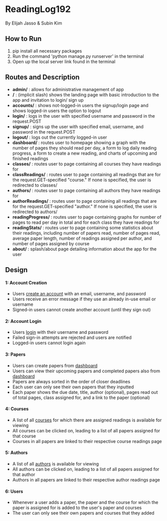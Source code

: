# ReadingLog192
By Elijah Jasso & Subin Kim

## How to Run

1. pip install all necessary packages
2. Run the command 'python manage.py runserver' in the terminal
3. Open up the local server link found in the terminal

## Routes and Description

- **admin/** : allows for administrative management of app
- **/** : (implicit slash) shows the landing page with basic introduction to the app and invitation to login/ sign up
- **accounts/** : shows not-logged-in users the signup/login page and shows logged-in users the option to logout
- **login/** : logs in the user with specified username and password in the request.POST
- **signup/** : signs up the user with specified email, username, and password in the request.POST
- **logout/** : logs out the currently logged-in user
- **dashboard/** : routes user to homepage showing a graph with the number of pages they should read per day, a form to log daily reading progress, a form to create a new reading, and charts of upcoming and finished readings
- **classes/** : routes user to page containing all courses they have readings for
- **classReadings/** : routes user to page containing all readings that are for the request.GET-specified "course." If none is specified, the user is redirected to classes/
- **authors/** : routes user to page containing all authors they have readings for
- **authorReadings/** : routes user to page containing all readings that are for the request.GET-specified "author." If none is specified, the user is redirected to authors/
- **readingProgress/** : routes user to page containing graphs for number of pages to read per day in total and for each class they have readings for
- **readingStats/** : routes user to page containing some statistics about their readings, including number of papers read, number of pages read, average paper length, number of readings assigned per author, and number of pages assigned by course
- **about/** : splash/about page detailing information about the app for the user

## Design
#### 1: Account Creation

-   Users  [create an account](http://127.0.0.1:8000/accounts)  with an email, username, and password
-   Users receive an error message if they use an already in-use email or username
-   Signed-in users cannot create another account (until they sign out)

#### 2: Account Login

-   Users  [login](http://127.0.0.1:8000/accounts)  with their username and password
-   Failed sign-in attempts are rejected and users are notified
-   Logged-in users cannot login again

#### 3: Papers

-   Users can create papers from [dashboard](http://127.0.0.1:8000/dashboard)
-   Users can view their upcoming papers and completed papers also from [dashboard](http://127.0.0.1:8000/dashboard)
-   Papers are always sorted in the order of closer deadlines
-   Each user can only see their own papers that they inputted
-   Each paper shows the due date, title, author (optional), pages read out of total pages, class assigned for, and a link to the paper (optional)

#### 4: Courses

-   A list of all [courses](http://127.0.0.1:8000/classes) for which there are assigned readings is available for viewing
-   All courses can be clicked on, leading to a list of all papers assigned for that course
-   Courses in all papers are linked to their respective course readings page

#### 5: Authors

-   A list of all [authors](http://127.0.0.1:8000/authors)  is available for viewing
-   All authors can be clicked on, leading to a list of all papers assigned for that author
-   Authors in all papers are linked to their respective author readings page

#### 6: Users
-   Whenever a user adds a paper, the paper and the course for which the paper is assigned for is added to the user's paper and courses
-   The user can only see their own papers and courses that they added
